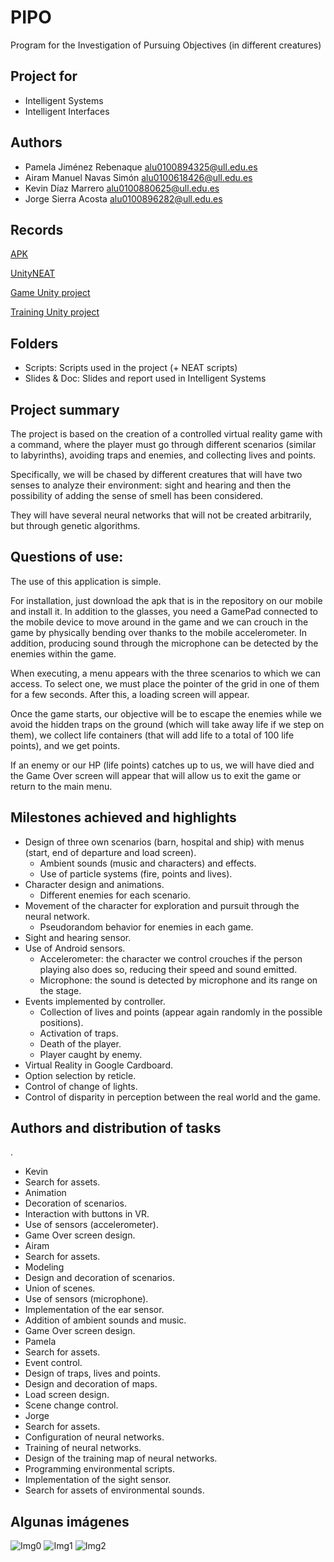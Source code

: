 # PIPO
Program for the Investigation of Pursuing Objectives (in different creatures)

## Project for
* Intelligent Systems
* Intelligent Interfaces

## Authors
* Pamela Jiménez Rebenaque alu0100894325@ull.edu.es
* Airam Manuel Navas Simón alu0100618426@ull.edu.es
* Kevin Díaz Marrero       alu0100880625@ull.edu.es
* Jorge Sierra Acosta      alu0100896282@ull.edu.es

## Records
[APK](https://drive.google.com/open?id=17g7tYbH74dhN2F856hqu6T8tr_TGyBYk)

[UnityNEAT](https://github.com/lordjesus/UnityNEAT)

[Game Unity project](https://drive.google.com/open?id=14U_4lWqVm_CRe3-H6riQn8gs2PSN_TZT)

[Training Unity project](https://drive.google.com/open?id=1qarURAvm1PKqzQ4ALgHL78Q3IwuzzoCy)

## Folders
* Scripts: Scripts used in the project (+ NEAT scripts)
* Slides & Doc: Slides and report used in Intelligent Systems

## Project summary
The project is based on the creation of a controlled virtual reality game with a command, where the player must go through different scenarios (similar to labyrinths), avoiding traps and enemies, and collecting lives and points.

Specifically, we will be chased by different creatures that will have two senses to analyze their environment: sight and hearing and then the possibility of adding the sense of smell has been considered.

They will have several neural networks that will not be created arbitrarily, but through genetic algorithms.

## Questions of use:

The use of this application is simple.

For installation, just download the apk that is in the repository on our mobile and install it. In addition to the glasses, you need a GamePad connected to the mobile device to move around in the game and we can crouch in the game by physically bending over thanks to the mobile accelerometer. In addition, producing sound through the microphone can be detected by the enemies within the game.

When executing, a menu appears with the three scenarios to which we can access. To select one, we must place the pointer of the grid in one of them for a few seconds. After this, a loading screen will appear.

Once the game starts, our objective will be to escape the enemies while we avoid the hidden traps on the ground (which will take away life if we step on them), we collect life containers (that will add life to a total of 100 life points), and we get points.

If an enemy or our HP (life points) catches up to us, we will have died and the Game Over screen will appear that will allow us to exit the game or return to the main menu.

## Milestones achieved and highlights
* Design of three own scenarios (barn, hospital and ship) with menus (start, end of departure and load screen).
  * Ambient sounds (music and characters) and effects.
  * Use of particle systems (fire, points and lives).
* Character design and animations.
  * Different enemies for each scenario.
* Movement of the character for exploration and pursuit through the neural network.
  * Pseudorandom behavior for enemies in each game.
* Sight and hearing sensor.
* Use of Android sensors.
  * Accelerometer: the character we control crouches if the person playing also does so, reducing their speed and sound emitted.
  * Microphone: the sound is detected by microphone and its range on the stage.
* Events implemented by controller.
  * Collection of lives and points (appear again randomly in the possible positions).
  * Activation of traps.
  * Death of the player.
  * Player caught by enemy.
* Virtual Reality in Google Cardboard.
* Option selection by reticle.
* Control of change of lights.
* Control of disparity in perception between the real world and the game.

## Authors and distribution of tasks
.
* Kevin
 * Search for assets.
 * Animation
 * Decoration of scenarios.
 * Interaction with buttons in VR.
 * Use of sensors (accelerometer).
 * Game Over screen design.
* Airam
 * Search for assets.
 * Modeling
 * Design and decoration of scenarios.
 * Union of scenes.
 * Use of sensors (microphone).
 * Implementation of the ear sensor.
 * Addition of ambient sounds and music.
 * Game Over screen design.
* Pamela
 * Search for assets.
 * Event control.
 * Design of traps, lives and points.
 * Design and decoration of maps.
 * Load screen design.
 * Scene change control.
* Jorge
 * Search for assets.
 * Configuration of neural networks.
 * Training of neural networks.
 * Design of the training map of neural networks.
 * Programming environmental scripts.
 * Implementation of the sight sensor.
 * Search for assets of environmental sounds.

## Algunas imágenes
![Img0](https://rawgit.com/Ediolot/pipo/master/Images/img0.png)
![Img1](https://rawgit.com/Ediolot/pipo/master/Images/img1.png)
![Img2](https://rawgit.com/Ediolot/pipo/master/Images/img2.png)
